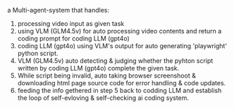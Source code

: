 a Multi-agent-system that handles:
1. processing video input as given task
2. using VLM (GLM4.5v) for auto processing video contents and return a coding prompt for coding LLM (gpt4o)
3. coding LLM (gpt4o) using VLM's output for auto generating 'playwright' python script.
4. VLM (GLM4.5v) auto detecting & judging whether the pyhton script written by coding LLM (gpt4o) complete the given task.
5. While script being invalid, auto taking browser screenshoot & downloading html page source code for error handling & code updates.
6. feeding the info gethered in step 5 back to codding LLM and establish the loop of self-evloving & self-checking ai coding system.
 
